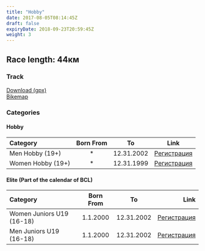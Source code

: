 ```yaml
---
title: "Hobby"
date: 2017-08-05T08:14:45Z
draft: false
expiryDate: 2018-09-23T20:59:45Z
weight: 3
---
```


## Race length: 44км
### Track  
[Download (gpx)](https://drive.google.com/open?id=0B8lR1_MWHzbCMWhaR1pDeEZXV0k)  
[Bikemap](https://www.bikemap.net/en/route/4143055-murgash-44km/)  


### Categories
#### Hobby
Category         | Born From |      To   | Link     
:-----------------|:---------:|:---------:|:-----------:
 Men Hobby (19+)  |     *     | 12.31.2002| [Регистрация](http://www.veloclubmammut.com/murgash-hobby-reg)
 Women Hobby (19+)|     *     | 12.31.1999| [Регистрация](http://www.veloclubmammut.com/murgash-hobby-reg)

#### Elite (Part of the calendar of BCL)
Category          | Born From |      To   | Link     
:-----------------|:---------:|:---------:|-------------:
 Women Juniors U19 (16-18)  | 1.1.2000  | 12.31.2002| [Регистрация](http://www.veloclubmammut.com/murgash-hobby-reg)
 Men Juniors U19 (16-18)| 1.1.2000  | 12.31.2002| [Регистрация](http://www.veloclubmammut.com/murgash-hobby-reg)


